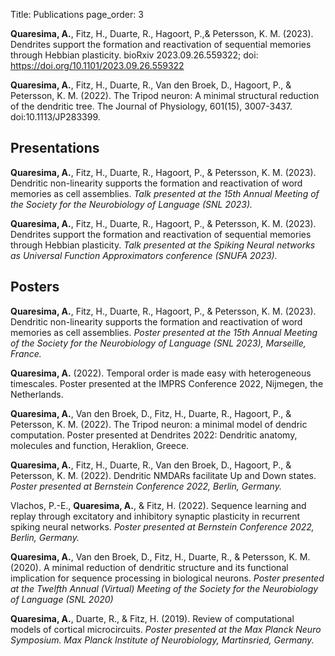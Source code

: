 Title: Publications 
page_order: 3


**Quaresima, A.**, Fitz, H., Duarte, R., Hagoort, P.,& Petersson, K. M.
(2023). Dendrites support the formation and reactivation of sequential
memories through Hebbian plasticity. bioRxiv 2023.09.26.559322; doi:
https://doi.org/10.1101/2023.09.26.559322

**Quaresima, A.**, Fitz, H., Duarte, R., Van den Broek, D., Hagoort, P.,
& Petersson, K. M. (2022). The Tripod neuron: A minimal structural
reduction of the dendritic tree. The Journal of Physiology, 601(15),
3007-3437. doi:10.1113/JP283399.

## Presentations

**Quaresima, A.**, Fitz, H., Duarte, R., Hagoort, P., & Petersson, K. M.
(2023). Dendritic non-linearity supports the formation and reactivation
of word memories as cell assemblies. *Talk presented at the 15th Annual
Meeting of the Society for the Neurobiology of Language (SNL 2023).*

**Quaresima, A.**, Fitz, H., Duarte, R., Hagoort, P., & Petersson, K. M.
(2023). Dendrites support the formation and reactivation of sequential
memories through Hebbian plasticity. *Talk presented at the Spiking
Neural networks as Universal Function Approximators conference (SNUFA
2023).*

## Posters

**Quaresima, A.**, Fitz, H., Duarte, R., Hagoort, P., & Petersson, K. M.
(2023). Dendritic non-linearity supports the formation and reactivation
of word memories as cell assemblies. *Poster presented at the 15th
Annual Meeting of the Society for the Neurobiology of Language (SNL
2023), Marseille, France.*

**Quaresima, A.** (2022). Temporal order is made easy with heterogeneous
timescales. Poster presented at the IMPRS Conference 2022, Nijmegen, the
Netherlands.

**Quaresima, A.**, Van den Broek, D., Fitz, H., Duarte, R., Hagoort, P.,
& Petersson, K. M. (2022). The Tripod neuron: a minimal model of dendric
computation. Poster presented at Dendrites 2022: Dendritic anatomy,
molecules and function, Heraklion, Greece.

**Quaresima, A.**, Fitz, H., Duarte, R., Van den Broek, D., Hagoort, P.,
& Petersson, K. M. (2022). Dendritic NMDARs facilitate Up and Down
states. *Poster presented at Bernstein Conference 2022, Berlin,
Germany.*

Vlachos, P.-E., **Quaresima, A.**, & Fitz, H. (2022). Sequence learning
and replay through excitatory and inhibitory synaptic plasticity in
recurrent spiking neural networks. *Poster presented at Bernstein
Conference 2022, Berlin, Germany.*

**Quaresima, A.**, Van den Broek, D., Fitz, H., Duarte, R., & Petersson,
K. M. (2020). A minimal reduction of dendritic structure and its
functional implication for sequence processing in biological neurons.
*Poster presented at the Twelfth Annual (Virtual) Meeting of the Society
for the Neurobiology of Language (SNL 2020)*

**Quaresima, A.**, Duarte, R., & Fitz, H. (2019). Review of
computational models of cortical microcircuits. *Poster presented at the
Max Planck Neuro Symposium. Max Planck Institute of Neurobiology,
Martinsried, Germany.*

